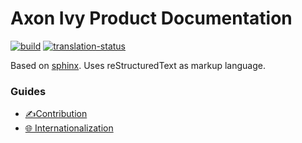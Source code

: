 # Axon Ivy Product Documentation

[![build](https://github.com/axonivy/doc/actions/workflows/ci.yml/badge.svg)](https://github.com/axonivy/doc/actions/workflows/ci.yml)
[![translation-status](https://hosted.weblate.org/widget/axonivy/doc/svg-badge.svg)](https://hosted.weblate.org/engage/axonivy/)

Based on [sphinx](http://www.sphinx-doc.org).
Uses reStructuredText as markup language.

### Guides

- [✍️Contribution](contribute/guide.md)
- [🌐️ Internationalization](contribute/translate.md)
